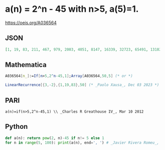 # a\(n\) \= 2^n \- 45 with n\>5, a\(5\)\=1\.
https://oeis.org/A036564
## JSON
```JSON
[1, 19, 83, 211, 467, 979, 2003, 4051, 8147, 16339, 32723, 65491, 131027, 262099, 524243, 1048531, 2097107, 4194259, 8388563, 16777171, 33554387, 67108819, 134217683, 268435411, 536870867, 1073741779, 2147483603, 4294967251]
```
## Mathematica
```Mathematica
A036564[n_]:=If[n>5,2^n-45,1];Array[A036564,50,5] (* or *)
```
```Mathematica
LinearRecurrence[{3,-2},{1,19,83},50] (* _Paolo Xausa_, Dec 03 2023 *)
```
## PARI
```PARI
a(n)=if(n>5,2^n-45,1) \\ _Charles R Greathouse IV_, Mar 10 2012
```
## Python
```Python
def a(n): return pow(2, n)-45 if n!= 5 else 1
for n in range(5, 100): print(a(n), end=', ') # _Javier Rivera Romeu_, Mar 04 2022
```
